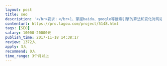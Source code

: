```yaml
---                
layout: post       
title: seo           
description: '</br>要求：</br>1、掌握baidu、google等搜索引擎的算法和变化对网站做出方案性调整；</br>2、熟练运用SEO技术，对官网内外进行优化和维护，快速、有效提升网站关键字搜索引擎排名及网页收录率；</br>3、评估、分析网站的关键词和挖掘长尾关键词，提升网站关键词的搜索排名和吸引网站流量；</br>4、研究和监控竞争对手及搜索引擎的算法和变化；</br>5、及时提出调整方案，快速、有效的提高网站转化率；</br>相关要求：</br>1. 具有SEO相关知识，熟悉各搜索引擎机制，具有2年以上网站建设推广经验者优先，有成功的网站优化经验优先，有优化网络商城者优先；</br>2、时时掌握baidu、google等搜索引擎的算法和变化，能持续关注搜索引擎的发展，了解其最新动向；</br>3、有较强的数据分析能力，能定期对相关数据进行有效分析，研究和监控竞争对手并能提出相关优化方案，快速、有效提升网站关键字搜索引擎排名及网页收录率；</br>4、 熟悉网络营销的运作和推广方式，拥有丰富的推广经验和互联网资源；</br>5、 掌握搜索引擎优化，交换连接，网站检测等相关技术；</br>6、具有良好的沟通能力和理解能力，做事严谨踏实，对结果负责；</br>7、北京地区优先。</br>'     
contenturl: https://pro.lagou.com/project/5148.html      
tags: [SEO]            
salary: 10000-20000元          
publish_time: 2017-11-18 14:38:17         
review: 1372人                   
apply: 3人                   
recommend: 0人                   
time_range: 3个月以上              
---                 
```

